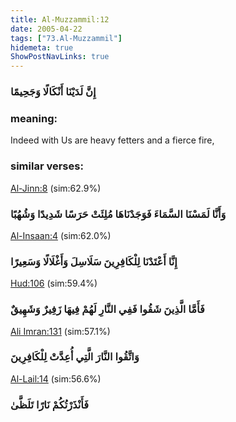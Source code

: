 ```yaml
---
title: Al-Muzzammil:12
date: 2005-04-22
tags: ["73.Al-Muzzammil"]
hidemeta: true 
ShowPostNavLinks: true 
---
```

### إِنَّ لَدَيْنَا أَنْكَالًا وَجَحِيمًا
### meaning: 
Indeed with Us are heavy fetters and a fierce fire,
### similar verses: 

[Al-Jinn:8](/72/8) (sim:62.9%)

### وَأَنَّا لَمَسْنَا السَّمَاءَ فَوَجَدْنَاهَا مُلِئَتْ حَرَسًا شَدِيدًا وَشُهُبًا

[Al-Insaan:4](/76/4) (sim:62.0%)

### إِنَّا أَعْتَدْنَا لِلْكَافِرِينَ سَلَاسِلَ وَأَغْلَالًا وَسَعِيرًا

[Hud:106](/11/106) (sim:59.4%)

### فَأَمَّا الَّذِينَ شَقُوا فَفِي النَّارِ لَهُمْ فِيهَا زَفِيرٌ وَشَهِيقٌ

[Ali Imran:131](/3/131) (sim:57.1%)

### وَاتَّقُوا النَّارَ الَّتِي أُعِدَّتْ لِلْكَافِرِينَ

[Al-Lail:14](/92/14) (sim:56.6%)

### فَأَنْذَرْتُكُمْ نَارًا تَلَظَّىٰ

